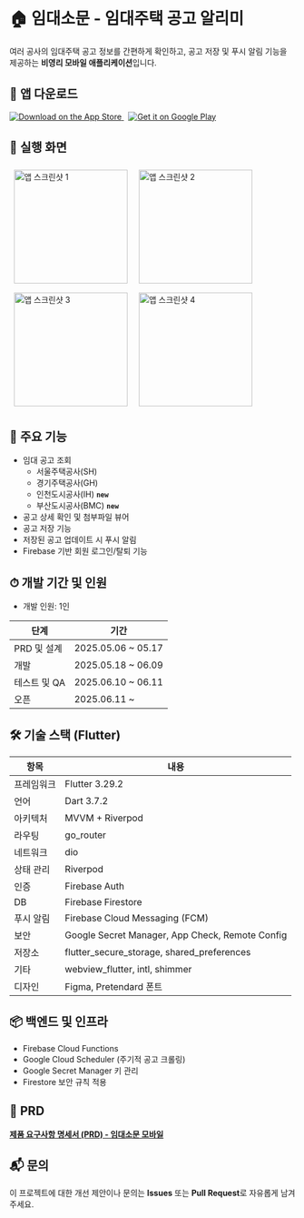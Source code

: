 # 🏠 임대소문 - 임대주택 공고 알리미

여러 공사의 임대주택 공고 정보를 간편하게 확인하고, 공고 저장 및 푸시 알림 기능을 제공하는 **비영리 모바일 애플리케이션**입니다.

## 📱 앱 다운로드

<p align="left">
  <a href="https://apps.apple.com/kr/app/%EC%9E%84%EB%8C%80%EC%86%8C%EB%AC%B8/id6747034249" target="_blank">
    <img src="https://img.shields.io/badge/App%20Store-000000?style=for-the-badge&logo=apple&logoColor=white" alt="Download on the App Store"/>
  </a>
  &nbsp;
  <a href="https://play.google.com/store/apps/details?id=com.jmj.imdaesomun" target="_blank">
    <img src="https://img.shields.io/badge/Google%20Play-414141?style=for-the-badge&logo=google-play&logoColor=white" alt="Get it on Google Play"/>
  </a>
  <br/>
</p>

## 📸 실행 화면

<p align="left">
  <img src="https://github.com/user-attachments/assets/defef96d-468e-4287-8e99-bdcb18aa9b4c" alt="앱 스크린샷 1" width="200" style="margin:8px;"/>
  <img src="https://github.com/user-attachments/assets/e3727331-70b4-43ad-9461-2b3450715b63" alt="앱 스크린샷 2" width="200" style="margin:8px;"/>
  <img src="https://github.com/user-attachments/assets/ecb67f32-3f0c-4adf-8466-bd325b43f6ef" alt="앱 스크린샷 3" width="200" style="margin:8px;"/>
  <img src="https://github.com/user-attachments/assets/d0a34289-2bad-4d8b-87b1-f141e36865ab" alt="앱 스크린샷 4" width="200" style="margin:8px;"/>
</p>

## 🚀 주요 기능

- 임대 공고 조회
  - 서울주택공사(SH)
  - 경기주택공사(GH)
  - 인천도시공사(IH) **`new`**
  - 부산도시공사(BMC) **`new`**
- 공고 상세 확인 및 첨부파일 뷰어
- 공고 저장 기능
- 저장된 공고 업데이트 시 푸시 알림
- Firebase 기반 회원 로그인/탈퇴 기능

## ⏱ 개발 기간 및 인원

- 개발 인원: 1인

| 단계           | 기간            |
|----------------|-----------------|
| PRD 및 설계    | 2025.05.06 ~ 05.17 |
| 개발           | 2025.05.18 ~ 06.09 |
| 테스트 및 QA   | 2025.06.10 ~ 06.11 |
| 오픈           | 2025.06.11 ~     |

## 🛠️ 기술 스택 (Flutter)

| 항목         | 내용 |
|--------------|------|
| 프레임워크   | Flutter 3.29.2 |
| 언어         | Dart 3.7.2 |
| 아키텍처     | MVVM + Riverpod |
| 라우팅       | go_router |
| 네트워크     | dio |
| 상태 관리    | Riverpod |
| 인증         | Firebase Auth |
| DB           | Firebase Firestore |
| 푸시 알림    | Firebase Cloud Messaging (FCM) |
| 보안         | Google Secret Manager, App Check, Remote Config |
| 저장소       | flutter_secure_storage, shared_preferences |
| 기타         | webview_flutter, intl, shimmer |
| 디자인       | Figma, Pretendard 폰트 |

## 📦 백엔드 및 인프라

- Firebase Cloud Functions
- Google Cloud Scheduler (주기적 공고 크롤링)
- Google Secret Manager 키 관리
- Firestore 보안 규칙 적용

## 📄 PRD

[**제품 요구사항 명세서 (PRD) - 임대소문 모바일**](https://github.com/gijang-jmj/imdaesomun/blob/main/docment/PRD.md)

## 📬 문의

이 프로젝트에 대한 개선 제안이나 문의는 **Issues** 또는 **Pull Request**로 자유롭게 남겨주세요.
